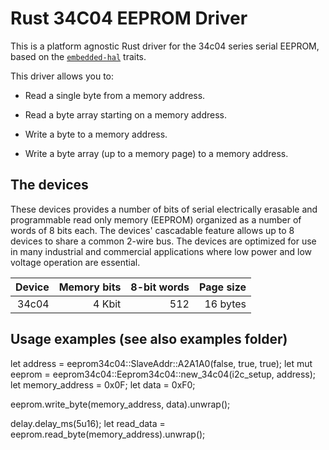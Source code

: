 # Rust 34C04 EEPROM Driver

This is a platform agnostic Rust driver for the 34c04 series serial EEPROM,
based on the [`embedded-hal`] traits.

[`embedded-hal`]: https://github.com/rust-embedded/embedded-hal

This driver allows you to:
- Read a single byte from a memory address.
- Read a byte array starting on a memory address.

- Write a byte to a memory address.
- Write a byte array (up to a memory page) to a memory address.

## The devices

These devices provides a number of bits of serial electrically erasable and
programmable read only memory (EEPROM) organized as a number of words of 8 bits
each. The devices' cascadable feature allows up to 8 devices to share a common
2-wire bus. The devices are optimized for use in many industrial and commercial
applications where low power and low voltage operation are essential.

|Device | Memory bits | 8-bit words | Page size |
|-------:|------------:|------------:|----------:|
|  34c04 |      4 Kbit |         512 |  16 bytes |

## Usage examples (see also examples folder)

let address = eeprom34c04::SlaveAddr::A2A1A0(false, true, true);
let mut eeprom = eeprom34c04::Eeprom34c04::new_34c04(i2c_setup, address);
let memory_address = 0x0F;
let data = 0xF0;

eeprom.write_byte(memory_address, data).unwrap();

delay.delay_ms(5u16);
let read_data = eeprom.read_byte(memory_address).unwrap();

